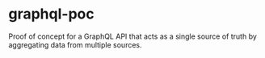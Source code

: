 # graphql-poc
Proof of concept for a GraphQL API that acts as a single source of truth by aggregating data from multiple sources.
